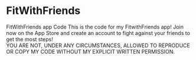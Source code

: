 # FitWithFriends
FitWithFriends app Code
This is the code for my FitwithFriends app!
Join now on the App Store and create an account to fight against your friends to get the most steps! <br>
YOU ARE NOT, UNDER ANY CIRCUMSTANCES, ALLOWED TO REPRODUCE OR COPY MY CODE WITHOUT MY EXPLICIT WRITTEN PERMISSION.
